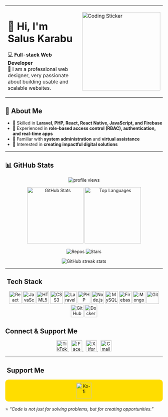 <div align="center">

<table>
<tr>
<td>
  
# 👋 Hi, I'm Salus Karabu  

💻 **Full-stack Web Developer**  
🚀 I am a professional web designer, very passionate about building usable and scalable websites.

</td>
<td>
  <img src="https://media.giphy.com/media/qgQUggAC3Pfv687qPC/giphy.gif" width="250px" alt="Coding Sticker"/>
</td>
</tr>
</table>

</div>


## 🌟 About Me  
- 🔹 Skilled in **Laravel, PHP, React, React Native, JavaScript, and Firebase**  
- 🔹 Experienced in **role-based access control (RBAC), authentication, and real-time apps**  
- 🔹 Familiar with **system administration** and **virtual assistance**  
- 🔹 Interested in **creating impactful digital solutions**  

---

## 📊 GitHub Stats  

<p align="center">
  <img src="https://komarev.com/ghpvc/?username=Salus101&label=Profile%20Views&color=blue&style=flat" alt="profile views"/>
</p>

<p align="center">
  <!-- GitHub Stats -->
  <img src="https://github-readme-stats.vercel.app/api?username=Salus101&show_icons=true&theme=radical" alt="GitHub Stats" height="180"/>
  <img src="https://github-readme-stats.vercel.app/api/top-langs/?username=Salus101&layout=compact&theme=radical" alt="Top Languages" height="180"/>
</p>

<p align="center">
  <!-- Shields.io Badges -->
  <img src="https://img.shields.io/badge/Repos-{{REPO_COUNT}}-blue?style=for-the-badge&logo=github" alt="Repos"/>
  <img src="https://img.shields.io/badge/Stars-{{STAR_COUNT}}-yellow?style=for-the-badge&logo=github" alt="Stars"/>
</p>


<p align="center">
  <img src="https://github-readme-streak-stats.herokuapp.com/?user=Salus101&theme=radical" alt="GitHub streak stats"/>
</p>

---

## ​​ Tech Stack  

<p align="center">
  <!-- Frontend -->
  <img src="https://cdn.jsdelivr.net/gh/devicons/devicon/icons/react/react-original.svg" width="40" height="40" alt="React"/>
  <img src="https://cdn.jsdelivr.net/gh/devicons/devicon/icons/javascript/javascript-original.svg" width="40" height="40" alt="JavaScript"/>
  <img src="https://cdn.jsdelivr.net/gh/devicons/devicon/icons/html5/html5-original.svg" width="40" height="40" alt="HTML5"/>
  <img src="https://cdn.jsdelivr.net/gh/devicons/devicon/icons/css3/css3-original.svg" width="40" height="40" alt="CSS3"/>

  <!-- Backend -->
  <img src="https://cdn.simpleicons.org/laravel" width="40" height="40" alt="Laravel"/>
  <img src="https://cdn.jsdelivr.net/gh/devicons/devicon/icons/php/php-original.svg" width="40" height="40" alt="PHP"/>
  <img src="https://cdn.jsdelivr.net/gh/devicons/devicon/icons/nodejs/nodejs-original.svg" width="40" height="40" alt="Node.js"/>

  <!-- Database -->
  <img src="https://cdn.jsdelivr.net/gh/devicons/devicon/icons/mysql/mysql-original.svg" width="40" height="40" alt="MySQL"/>
  <img src="https://cdn.jsdelivr.net/gh/devicons/devicon/icons/firebase/firebase-plain.svg" width="40" height="40" alt="Firebase"/>
  <img src="https://cdn.jsdelivr.net/gh/devicons/devicon/icons/mongodb/mongodb-original.svg" width="40" height="40" alt="MongoDB"/>

  <!-- Tools -->
  <img src="https://cdn.jsdelivr.net/gh/devicons/devicon/icons/git/git-original.svg" width="40" height="40" alt="Git"/>
  <img src="https://cdn.jsdelivr.net/gh/devicons/devicon/icons/github/github-original.svg" width="40" height="40" alt="GitHub"/>
  <img src="https://cdn.jsdelivr.net/gh/devicons/devicon/icons/docker/docker-original.svg" width="40" height="40" alt="Docker"/>
</p>


##  Connect & Support Me

<p align="center">
  <a href="https://www.tiktok.com/@yourusername" target="_blank">
    <img height="35" src="https://cdn.simpleicons.org/tiktok" alt="TikTok"/>
  </a>
  &nbsp;
  <a href="https://www.facebook.com/yourusername" target="_blank">
    <img height="35" src="https://cdn.simpleicons.org/facebook" alt="Facebook"/>
  </a>
  &nbsp;
  <a href="https://x.com/yourusername" target="_blank">
    <img height="35" src="https://cdn.simpleicons.org/x" alt="X (formerly Twitter)"/>
  </a>
  &nbsp;
  <a href="mailto:k.mariasalus@gmail.com">
    <img height="35" src="https://cdn.simpleicons.org/gmail" alt="Gmail"/>
  </a>
</p>

---

## ​ Support Me  

<div align="center" style="background-color: #ffdd00; padding: 10px; border-radius: 10px;">
  <a href="https://ko-fi.com/Salus101" target="_blank">
    <img src="https://storage.ko-fi.com/cdn/kofi3.png?v=3" height="50" alt="Ko-fi"/>
  </a>
</div>




⭐️ *“Code is not just for solving problems, but for creating opportunities.”*  
